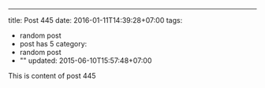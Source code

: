 ---
title: Post 445
date: 2016-01-11T14:39:28+07:00
tags:
  - random post
  - post has 5
category:
  - random post
  - ""
updated: 2015-06-10T15:57:48+07:00

This is content of post 445